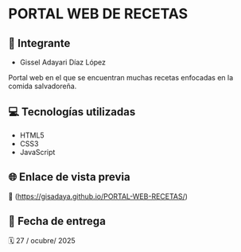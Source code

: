 # PORTAL WEB DE RECETAS

## 👥 Integrante 
- Gissel Adayari Díaz López 

Portal web en el que se encuentran muchas recetas enfocadas en la comida salvadoreña.


## 💻 Tecnologías utilizadas
- HTML5  
- CSS3  
- JavaScript  

## 🌐 Enlace de vista previa
🔗 (https://gisadaya.github.io/PORTAL-WEB-RECETAS/)

## 📅 Fecha de entrega
🗓️ 27 / ocubre/ 2025




 
